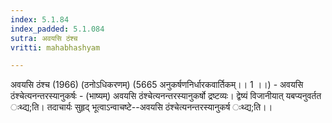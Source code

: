 ```yaml
---
index: 5.1.84
index_padded: 5.1.084
sutra: अवयसि ठंश्च
vritti: mahabhashyam

---
```

 अवयसि ठंश्च (1966) (ठनोऽधिकरणम्) (5665 अनुकर्षणनिर्धारकवार्तिकम्।। 1 ।।) - अवयसि ठंश्चेत्यनन्तरस्यानुकर्षः - (भाष्यम्) अवयसि ठंश्चेत्यनन्तरस्यानुकर्षो द्रष्टव्यः। द्वेष्यं विजानीयात् यबप्यनुवर्तत ःथ्द्य;ति। तदाचार्यः सुहृद् भूत्वाऽन्वाचष्टे--अवयसि ठंश्चेत्यनन्तरस्यानुकर्ष ःथ्द्य;ति।। 